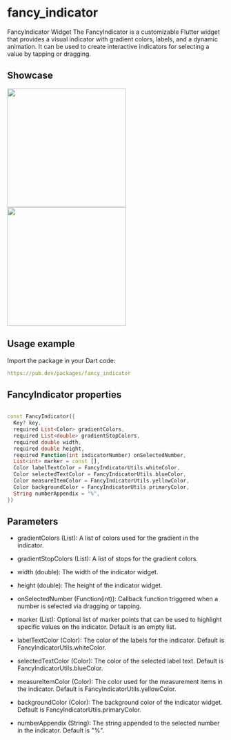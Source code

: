 # fancy_indicator

FancyIndicator Widget
The FancyIndicator is a customizable Flutter widget that provides a visual indicator with gradient colors, labels, and a dynamic animation. It can be used to create interactive indicators for selecting a value by tapping or dragging.

## Showcase
<img src=https://github.com/akmaljon1016/fancy_indicator/blob/main/screen_record2.gif  height="275">
<img src=https://github.com/akmaljon1016/fancy_indicator/blob/main/screen_record.gif  height="275">

## Usage example
Import the package in your Dart code:

   ```yaml
   https://pub.dev/packages/fancy_indicator
   ```  
## FancyIndicator properties

```Dart

const FancyIndicator({
  Key? key,
  required List<Color> gradientColors,
  required List<double> gradientStopColors,
  required double width,
  required double height,
  required Function(int indicatorNumber) onSelectedNumber,
  List<int> marker = const [],
  Color labelTextColor = FancyIndicatorUtils.whiteColor,
  Color selectedTextColor = FancyIndicatorUtils.blueColor,
  Color measureItemColor = FancyIndicatorUtils.yellowColor,
  Color backgroundColor = FancyIndicatorUtils.primaryColor,
  String numberAppendix = "%",
})
```
## Parameters
- gradientColors (List<Color>): A list of colors used for the gradient in the indicator.

- gradientStopColors (List<double>): A list of stops for the gradient colors.

- width (double): The width of the indicator widget.

- height (double): The height of the indicator widget.

- onSelectedNumber (Function(int)): Callback function triggered when a number is selected via dragging or tapping.

- marker (List<int>): Optional list of marker points that can be used to highlight specific values on the indicator. Default is an empty list.

- labelTextColor (Color): The color of the labels for the indicator. Default is FancyIndicatorUtils.whiteColor.

- selectedTextColor (Color): The color of the selected label text. Default is FancyIndicatorUtils.blueColor.

- measureItemColor (Color): The color used for the measurement items in the indicator. Default is FancyIndicatorUtils.yellowColor.

- backgroundColor (Color): The background color of the indicator widget. Default is FancyIndicatorUtils.primaryColor.

- numberAppendix (String): The string appended to the selected number in the indicator. Default is "%".

